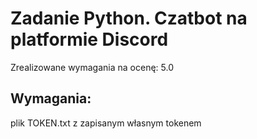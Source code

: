 # Zadanie Python. Czatbot na platformie Discord 
Zrealizowane wymagania na ocenę: 5.0
## Wymagania:
plik TOKEN.txt z zapisanym własnym tokenem
